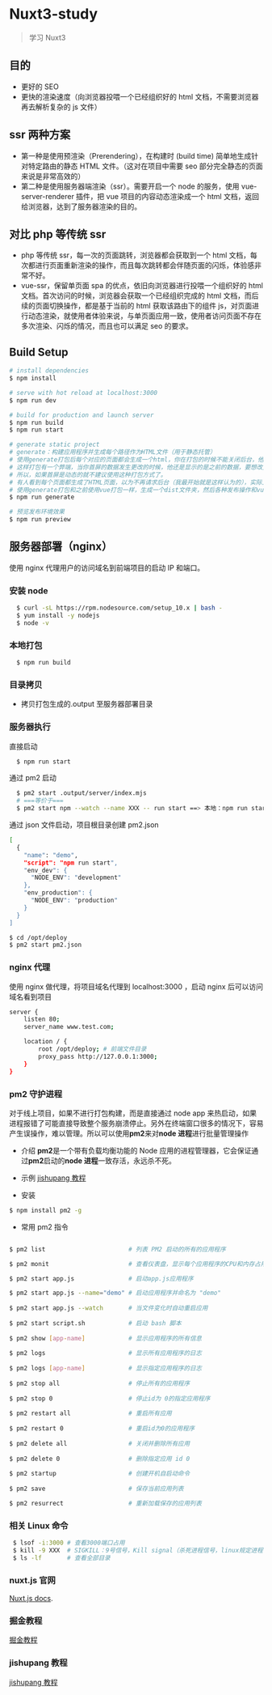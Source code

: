 # Nuxt3-study

> 学习 Nuxt3

## 目的

- 更好的 SEO
- 更快的渲染速度（向浏览器投喂一个已经组织好的 html 文档，不需要浏览器再去解析复杂的 js 文件）

## ssr 两种方案

- 第一种是使用预渲染（Prerendering），在构建时 (build time) 简单地生成针对特定路由的静态 HTML 文件。（这对在项目中需要 seo 部分完全静态的页面来说是非常高效的）
- 第二种是使用服务器端渲染（ssr）。需要开启一个 node 的服务，使用 vue-server-renderer 插件，把 vue 项目的内容动态渲染成一个 html 文档，返回给浏览器，达到了服务器渲染的目的。

## 对比 php 等传统 ssr

- php 等传统 ssr，每一次的页面跳转，浏览器都会获取到一个 html 文档，每次都进行页面重新渲染的操作，而且每次跳转都会伴随页面的闪烁，体验感非常不好。
- vue-ssr，保留单页面 spa 的优点，依旧向浏览器进行投喂一个组织好的 html 文档。首次访问的时候，浏览器会获取一个已经组织完成的 html 文档，而后续的页面切换操作，都是基于当前的 html 获取该路由下的组件 js，对页面进行动态渲染，就使用者体验来说，与单页面应用一致，使用者访问页面不存在多次渲染、闪烁的情况，而且也可以满足 seo 的要求。

## Build Setup

```bash
# install dependencies
$ npm install

# serve with hot reload at localhost:3000
$ npm run dev

# build for production and launch server
$ npm run build
$ npm run start

# generate static project
# generate：构建应用程序并生成每个路径作为HTML文件（用于静态托管）
# 使用generate打包后每个对应的页面都会生成一个html，你在打包的时候不能关闭后台，他会请求后台数据生成首屏的数据
# 这样打包有一个弊端，当你首屏的数据发生更改的时候，他还是显示的是之前的数据，要想改变的话，需要重新打包发布才行。
# 所以，如果首屏是动态的就不建议使用这种打包方式了。
# 有人看到每个页面都生成了HTML页面，以为不再请求后台（我最开始就是这样认为的），实际上不是的，他的首屏数据之前渲染好了，但是其它数据还是从后台获取，比如翻页，第二页数据是从新请求后台的，你再次返回第一页也是再次请求的。
# 使用generate打包和之前使用vue打包一样，生成一个dist文件夹，然后各种发布操作和vue一样的
$ npm run generate

# 预览发布环境效果
$ npm run preview
```

## 服务器部署（nginx）

使用 nginx 代理用户的访问域名到前端项目的启动 IP 和端口。

### 安装 node

```bash
  $ curl -sL https://rpm.nodesource.com/setup_10.x | bash -
  $ yum install -y nodejs
  $ node -v
```

### 本地打包

```bash
  $ npm run build
```

### 目录拷贝

- 拷贝打包生成的.output 至服务器部署目录

### 服务器执行

直接启动

```bash
  $ npm run start
```

通过 pm2 启动

```bash
  $ pm2 start .output/server/index.mjs
  # ===等价于===
  $ pm2 start npm --watch --name XXX -- run start ==> 本地：npm run start
```

通过 json 文件启动，项目根目录创建 pm2.json

```bash
[
  {
    "name": "demo",
    "script": "npm run start",
    "env_dev": {
      "NODE_ENV": "development"
    },
    "env_production": {
      "NODE_ENV": "production"
    }
  }
]
```

```bash
$ cd /opt/deploy
$ pm2 start pm2.json
```

### nginx 代理

使用 nginx 做代理，将项目域名代理到 localhost:3000 ，启动 nginx 后可以访问域名看到项目

```bash
server {
    listen 80;
    server_name www.test.com;

    location / {
        root /opt/deploy; # 前端文件目录
        proxy_pass http://127.0.0.1:3000;
    }
}
```

### pm2 守护进程

对于线上项目，如果不进行打包构建，而是直接通过 node app 来热启动，如果进程报错了可能直接导致整个服务崩溃停止。另外在终端窗口很多的情况下，容易产生误操作，难以管理。所以可以使用**pm2**来对**node 进程**进行批量管理操作

- 介绍
  **pm2**是一个带有负载均衡功能的 Node 应用的进程管理器，它会保证通过**pm2**启动的**node 进程**一致存活，永远杀不死。

- 示例
  [jishupang 教程](https://jspang.com/article/86#toc0)

* 安装

```bash
$ npm install pm2 -g
```

- 常用 pm2 指令

```bash

$ pm2 list                       # 列表 PM2 启动的所有的应用程序

$ pm2 monit                      # 查看仪表盘，显示每个应用程序的CPU和内存占用情况

$ pm2 start app.js               # 启动app.js应用程序

$ pm2 start app.js --name="demo" # 启动应用程序并命名为 "demo"
​
$ pm2 start app.js --watch       # 当文件变化时自动重启应用
​
$ pm2 start script.sh            # 启动 bash 脚本
​
$ pm2 show [app-name]            # 显示应用程序的所有信息
​
$ pm2 logs                       # 显示所有应用程序的日志
​
$ pm2 logs [app-name]            # 显示指定应用程序的日志
​
$ pm2 stop all                   # 停止所有的应用程序
​
$ pm2 stop 0                     # 停止id为 0的指定应用程序
​
$ pm2 restart all                # 重启所有应用
​
$ pm2 restart 0                  # 重启id为0的应用程序
​
$ pm2 delete all                 # 关闭并删除所有应用
​
$ pm2 delete 0                   # 删除指定应用 id 0
​
$ pm2 startup                    # 创建开机自启动命令
​
$ pm2 save                       # 保存当前应用列表

$ pm2 resurrect                  # 重新加载保存的应用列表
```

### 相关 Linux 命令

```bash
 $ lsof -i:3000 # 查看3000端口占用
 $ kill -9 XXX  # SIGKILL：9号信号，Kill signal（杀死进程信号，linux规定进程不可以忽略这个信号）
 $ ls -lf       # 查看全部目录
```

### nuxt.js 官网

[Nuxt.js docs](https://nuxtjs.org).

### 掘金教程

[掘金教程](https://juejin.cn/post/7037336504418435103)

### jishupang 教程

[jishupang 教程](https://jspang.com/article/86#toc0)
